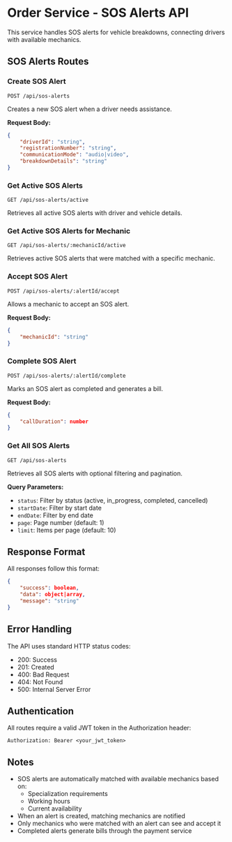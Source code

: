 # Order Service - SOS Alerts API

This service handles SOS alerts for vehicle breakdowns, connecting drivers with available mechanics.

## SOS Alerts Routes

### Create SOS Alert
```http
POST /api/sos-alerts
```
Creates a new SOS alert when a driver needs assistance.

**Request Body:**
```json
{
    "driverId": "string",
    "registrationNumber": "string",
    "communicationMode": "audio|video",
    "breakdownDetails": "string"
}
```

### Get Active SOS Alerts
```http
GET /api/sos-alerts/active
```
Retrieves all active SOS alerts with driver and vehicle details.

### Get Active SOS Alerts for Mechanic
```http
GET /api/sos-alerts/:mechanicId/active
```
Retrieves active SOS alerts that were matched with a specific mechanic.

### Accept SOS Alert
```http
POST /api/sos-alerts/:alertId/accept
```
Allows a mechanic to accept an SOS alert.

**Request Body:**
```json
{
    "mechanicId": "string"
}
```

### Complete SOS Alert
```http
POST /api/sos-alerts/:alertId/complete
```
Marks an SOS alert as completed and generates a bill.

**Request Body:**
```json
{
    "callDuration": number
}
```

### Get All SOS Alerts
```http
GET /api/sos-alerts
```
Retrieves all SOS alerts with optional filtering and pagination.

**Query Parameters:**
- `status`: Filter by status (active, in_progress, completed, cancelled)
- `startDate`: Filter by start date
- `endDate`: Filter by end date
- `page`: Page number (default: 1)
- `limit`: Items per page (default: 10)

## Response Format

All responses follow this format:
```json
{
    "success": boolean,
    "data": object|array,
    "message": "string"
}
```

## Error Handling

The API uses standard HTTP status codes:
- 200: Success
- 201: Created
- 400: Bad Request
- 404: Not Found
- 500: Internal Server Error

## Authentication

All routes require a valid JWT token in the Authorization header:
```
Authorization: Bearer <your_jwt_token>
```

## Notes

- SOS alerts are automatically matched with available mechanics based on:
  - Specialization requirements
  - Working hours
  - Current availability
- When an alert is created, matching mechanics are notified
- Only mechanics who were matched with an alert can see and accept it
- Completed alerts generate bills through the payment service 